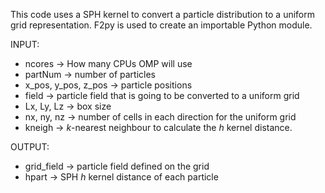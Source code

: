 This code uses a SPH kernel to convert a particle distribution to a uniform grid representation. F2py is used to create an importable Python module.

INPUT:
- ncores -> How many CPUs OMP will use
- partNum -> number of particles
- x_pos, y_pos, z_pos -> particle positions
- field -> particle field that is going to be converted to a uniform grid
- Lx, Ly, Lz -> box size
- nx, ny, nz -> number of cells in each direction for the uniform grid
- kneigh -> $k$-nearest neighbour to calculate the $h$ kernel distance.

OUTPUT:
- grid_field -> particle field defined on the grid
- hpart -> SPH $h$ kernel distance of each particle

